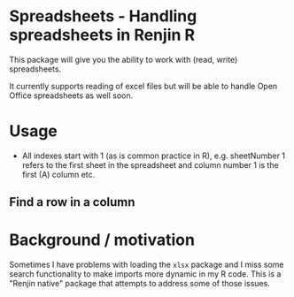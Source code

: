 # Spreadsheets - Handling spreadsheets in Renjin R

This package will give you the ability to work with (read, write) spreadsheets.

It currently supports reading of excel files but will be able to handle
Open Office spreadsheets as well soon.

# Usage
* All indexes start with 1 (as is common practice in R), e.g. sheetNumber 1 refers to the 
first sheet in the spreadsheet and column number 1 is the first (A) column etc.

## Find a row in a column


# Background / motivation
Sometimes I have problems with loading the `xlsx` package and I miss some 
search functionality to make imports more dynamic in my R code. This is a "Renjin native"
package that attempts to address some of those issues.